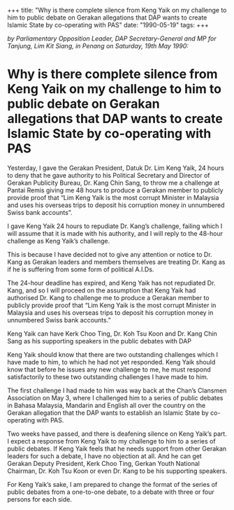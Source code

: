 +++ 
title: "Why is there complete silence from Keng Yaik on my challenge to him to public debate on Gerakan allegations that DAP wants to create Islamic State by co-operating with PAS"
date: "1990-05-19"
tags:
+++

_by Parliamentary Opposition Leader, DAP Secretary-General and MP for Tanjung, Lim Kit Siang, in Penang on Saturday, 19th May 1990:_

# Why is there complete silence from Keng Yaik on my challenge to him to public debate on Gerakan allegations that DAP wants to create Islamic State by co-operating with PAS

Yesterday, I gave the Gerakan President, Datuk Dr. Lim Keng Yaik, 24 hours to deny that he gave authority to his Political Secretary and Director of Gerakan Publicity Bureau, Dr. Kang Chin Sang, to throw me a challenge at Pantai Remis giving me 48 hours to produce a Gerakan member to publicly provide proof that “Lim Keng Yaik is the most corrupt Minister in Malaysia and uses his overseas trips to deposit his corruption money in unnumbered Swiss bank accounts”.</u>

I gave Keng Yaik 24 hours to repudiate Dr. Kang’s challenge, failing which I will assume that it is made with his authority, and I will reply to the 48-hour challenge as Keng Yaik’s challenge.

This is because I have decided not to give any attention or notice to Dr. Kang as Gerakan leaders and members themselves are treating Dr. Kang as if he is suffering from some form of political A.I.Ds.

The 24-hour deadline has expired, and Keng Yaik has not repudiated Dr. Kang, and so I will proceed on the assumption that Keng Yaik had authorised Dr. Kang to challenge me to produce a Gerakan member to publicly provide proof that “Lim Keng Yaik is the most corrupt Minister in Malaysia and uses his overseas trips to deposit his corruption money in unnumbered Swiss bank accounts.”

Keng Yaik can have Kerk Choo Ting, Dr. Koh Tsu Koon and Dr. Kang Chin Sang as his supporting speakers in the public debates with DAP

Keng Yaik should know that there are two outstanding challenges which I have made to him, to which he had not yet responded. Keng Yaik should know that before he issues any new challenge to me, he must respond satisfactorily to these two outstanding challenges I have made to him.

The first challenge I had made to him was way back at the Chan’s Clansmen Association on May 3, where I challenged him to a series of public debates in Bahasa Malaysia, Mandarin and English all over the country on the Gerakan allegation that the DAP wants to establish an Islamic State by co-operating with PAS.

Two weeks have passed, and there is deafening silence on Keng Yaik’s part. I expect a response from Keng Yaik to my challenge to him to a series of public debates. If Keng Yaik feels that he needs support from other Gerakan leaders for such a debate, I have no objection at all. And he can get Gerakan Deputy President, Kerk Choo Ting, Gerkan Youth National Chairman, Dr. Koh Tsu Koon or even Dr. Kang to be his supporting speakers.

For Keng Yaik’s sake, I am prepared to change the format of the series of public debates from a one-to-one debate, to a debate with three or four persons for each side.
 
